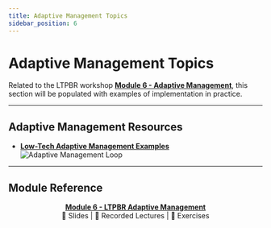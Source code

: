 ```yaml
---
title: Adaptive Management Topics
sidebar_position: 6
---
```


# Adaptive Management Topics

Related to the LTPBR workshop [**Module 6 - Adaptive Management**](/workshops/2020/SGI/Modules/module6), this section will be populated with examples of implementation in practice.

---

## Adaptive Management Resources

- [**Low-Tech Adaptive Management Examples**](/resources/Topics/06_AdaptiveMgt/adaptivemgt)  
  ![Adaptive Management Loop](/img/AM_Loop_40_Orange.png)

---

## Module Reference

<div align="center">

[**Module 6 - LTPBR Adaptive Management**](/workshops/2020/SGI/Modules/module6)  
📄 Slides | 🎥 Recorded Lectures | 📝 Exercises

</div>
